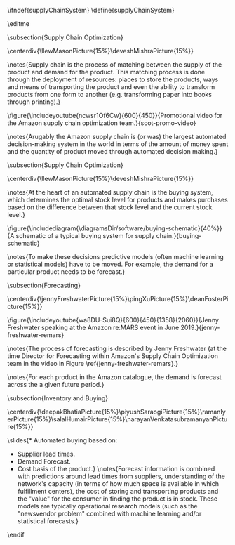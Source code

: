 \ifndef{supplyChainSystem}
\define{supplyChainSystem}

\editme

\subsection{Supply Chain Optimization}

\centerdiv{\llewMasonPicture{15%}\deveshMishraPicture{15%}}

\notes{Supply chain is the process of matching between the supply of the product and demand for the product. This matching process is done through the deployment of resources: places to store the products, ways and means of transporting the product and even the ability to transform products from one form to another (e.g. transforming paper into books through printing).}

\figure{\includeyoutube{ncwsr1Of6Cw}{600}{450}}{Promotional video for the Amazon supply chain optimization team.}{scot-promo-video}

\notes{Arugably the Amazon supply chain is (or was) the largest automated decision-making system in the world in terms of the amount of money spent and the quantity of product moved through automated decision making.}

\subsection{Supply Chain Optimization}

\centerdiv{\llewMasonPicture{15%}\deveshMishraPicture{15%}}

\notes{At the heart of an automated supply chain is the buying system, which determines the optimal stock level for products and makes purchases based on the difference between that stock level and the current stock level.}

\figure{\includediagram{\diagramsDir/software/buying-schematic}{40%}}{A schematic of a typical buying system for supply chain.}{buying-schematic}


\notes{To make these decisions predictive models (often machine learning or statistical models) have to be moved. For example, the demand for a particular product needs to be forecast.}

\subsection{Forecasting}

\centerdiv{\jennyFreshwaterPicture{15%}\pingXuPicture{15%}\deanFosterPicture{15%}}

\figure{\includeyoutube{wa8DU-Sui8Q}{600}{450}{1358}{2060}}{Jenny Freshwater speaking at the Amazon re:MARS event in June 2019.}{jenny-freshwater-remars}

\notes{The process of forecasting is described by Jenny Freshwater (at the time Director for Forecasting within Amazon's Supply Chain Optimization team in the video in Figure \ref{jenny-freshwater-remars}.}

\notes{For each product in the Amazon catalogue, the demand is forecast across the a given future period.}

\subsection{Inventory and Buying}

\centerdiv{\deepakBhatiaPicture{15%}\piyushSaraogiPicture{15%}\ramanIyerPicture{15%}\salalHumairPicture{15%}\narayanVenkatasubramanyanPicture{15%}}

\slides{* Automated buying based on:
  * Supplier lead times.
  * Demand Forecast.
  * Cost basis of the product.}
\notes{Forecast information is combined with predictions around lead times from suppliers, understanding of the network's capacity (in terms of how much space is available in which fulfillment centers), the cost of storing and transporting products and the "value" for the consumer in finding the product is in stock. These models are typically operational research models (such as the "newsvendor problem" combined with machine learning and/or statistical forecasts.}

\endif
